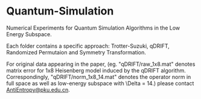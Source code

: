 # Quantum-Simulation
Numerical Experiments for Quantum Simulation Algorithms in the Low Energy Subspace.

Each folder contains a specific approach: Trotter-Suzuki, qDRIFT, Randomized Permutaion and Symmetry Transformation.

For original data appearing in the paper, (eg. "qDRIFT/raw_1x8.mat" denotes matrix error for 1x8 Heisenberg model induced by the qDRIFT algorithm. Correspondingly, "qDRIFT/norm_1x8_14.mat" denotes the operator norm in full space as well as low-energy subspace with \Delta = 14.) please contact AntiEntropy@pku.edu.cn.

